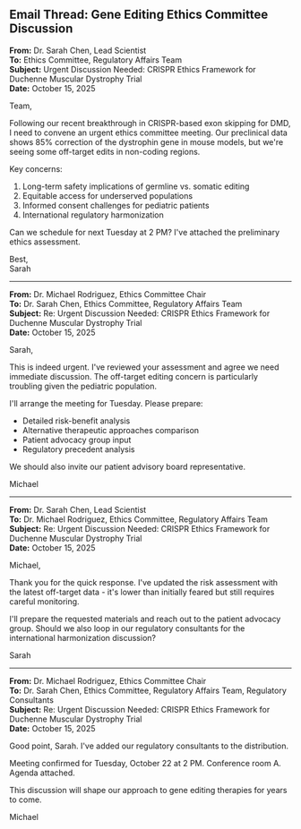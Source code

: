 ## Email Thread: Gene Editing Ethics Committee Discussion

**From:** Dr. Sarah Chen, Lead Scientist  
**To:** Ethics Committee, Regulatory Affairs Team  
**Subject:** Urgent Discussion Needed: CRISPR Ethics Framework for Duchenne Muscular Dystrophy Trial  
**Date:** October 15, 2025  

Team,

Following our recent breakthrough in CRISPR-based exon skipping for DMD, I need to convene an urgent ethics committee meeting. Our preclinical data shows 85% correction of the dystrophin gene in mouse models, but we're seeing some off-target edits in non-coding regions.

Key concerns:
1. Long-term safety implications of germline vs. somatic editing
2. Equitable access for underserved populations
3. Informed consent challenges for pediatric patients
4. International regulatory harmonization

Can we schedule for next Tuesday at 2 PM? I've attached the preliminary ethics assessment.

Best,  
Sarah

---

**From:** Dr. Michael Rodriguez, Ethics Committee Chair  
**To:** Dr. Sarah Chen, Ethics Committee, Regulatory Affairs Team  
**Subject:** Re: Urgent Discussion Needed: CRISPR Ethics Framework for Duchenne Muscular Dystrophy Trial  
**Date:** October 15, 2025  

Sarah,

This is indeed urgent. I've reviewed your assessment and agree we need immediate discussion. The off-target editing concern is particularly troubling given the pediatric population.

I'll arrange the meeting for Tuesday. Please prepare:
- Detailed risk-benefit analysis
- Alternative therapeutic approaches comparison
- Patient advocacy group input
- Regulatory precedent analysis

We should also invite our patient advisory board representative.

Michael

---

**From:** Dr. Sarah Chen, Lead Scientist  
**To:** Dr. Michael Rodriguez, Ethics Committee, Regulatory Affairs Team  
**Subject:** Re: Urgent Discussion Needed: CRISPR Ethics Framework for Duchenne Muscular Dystrophy Trial  
**Date:** October 15, 2025  

Michael,

Thank you for the quick response. I've updated the risk assessment with the latest off-target data - it's lower than initially feared but still requires careful monitoring.

I'll prepare the requested materials and reach out to the patient advocacy group. Should we also loop in our regulatory consultants for the international harmonization discussion?

Sarah

---

**From:** Dr. Michael Rodriguez, Ethics Committee Chair  
**To:** Dr. Sarah Chen, Ethics Committee, Regulatory Affairs Team, Regulatory Consultants  
**Subject:** Re: Urgent Discussion Needed: CRISPR Ethics Framework for Duchenne Muscular Dystrophy Trial  
**Date:** October 15, 2025  

Good point, Sarah. I've added our regulatory consultants to the distribution.

Meeting confirmed for Tuesday, October 22 at 2 PM. Conference room A. Agenda attached.

This discussion will shape our approach to gene editing therapies for years to come.

Michael